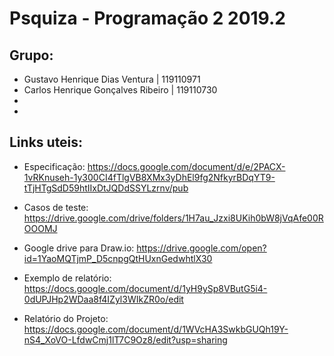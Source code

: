 # Psquiza - Programação 2 2019.2

## Grupo:

- Gustavo Henrique Dias Ventura  | 119110971
- Carlos Henrique Gonçalves Ribeiro | 119110730
-
-
## Links uteis:

- Especificação: https://docs.google.com/document/d/e/2PACX-1vRKnuseh-1y300CI4fTlgVB8XMx3yDhEl9fg2NfkyrBDqYT9-tTjHTgSdD59htIIxDtJQDdSSYLzrnv/pub

- Casos de teste: https://drive.google.com/drive/folders/1H7au_Jzxi8UKih0bW8jVqAfe00ROOOMJ

- Google drive para Draw.io: https://drive.google.com/open?id=1YaoMQTjmP_D5cnpgQtHUxnGedwhtlX30

- Exemplo de relatório: https://docs.google.com/document/d/1yH9ySp8VButG5i4-0dUPJHp2WDaa8f4IZyl3WIkZR0o/edit

- Relatório do Projeto: https://docs.google.com/document/d/1WVcHA3SwkbGUQh19Y-nS4_XoVO-LfdwCmj1lT7C9Oz8/edit?usp=sharing
